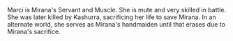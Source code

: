 

Marci is Mirana's Servant and Muscle. She is mute and very skilled in battle. She was later killed by Kashurra, sacrificing her life to save Mirana.
In an alternate world, she serves as Mirana's handmaiden until that erases due to Mirana's sacrifice.
